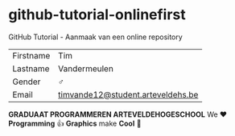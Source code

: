 # github-tutorial-onlinefirst
GitHub Tutorial - Aanmaak van een online repository

|           |                                |
| --------- | ------------------------------ |
| Firstname | Tim                            |
| Lastname  | Vandermeulen                   |
| Gender    | :male_sign:                    |
| Email     | timvande12@student.arteveldehs.be |

**GRADUAAT PROGRAMMEREN ARTEVELDEHOGESCHOOL**
We :heart: **Programming** :thumbsup: **Graphics** make **Cool** :poop:
